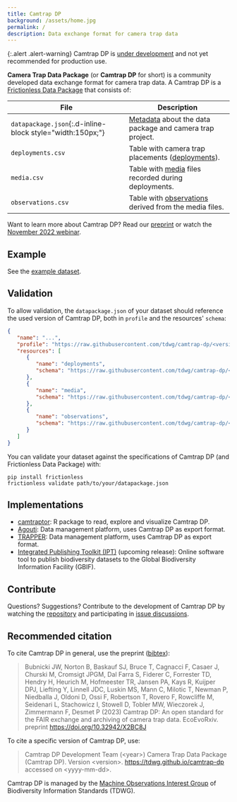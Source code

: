 ```yaml
---
title: Camtrap DP
background: /assets/home.jpg
permalink: /
description: Data exchange format for camera trap data
---
```


{:.alert .alert-warning}
Camtrap DP is [under development](https://github.com/tdwg/camtrap-dp/milestone/1) and not yet recommended for production use.

**Camera Trap Data Package** (or **Camtrap DP** for short) is a community developed data exchange format for camera trap data. A Camtrap DP is a [Frictionless Data Package](https://specs.frictionlessdata.io/data-package/) that consists of:

File | Description
--- | ---
`datapackage.json`{:.d-inline-block style="width:150px;"} | [Metadata](metadata/) about the data package and camera trap project.
`deployments.csv` | Table with camera trap placements ([deployments](data/#deployments)).
`media.csv` | Table with [media](data/#media) files recorded during deployments.
`observations.csv` | Table with [observations](data/#observations) derived from the media files.

Want to learn more about Camtrap DP? Read our [preprint](https://doi.org/10.32942/X2BC8J) or watch the [November 2022 webinar](https://www.gbif.org/event/f68927-b5c1-4ac8-a4ac-7d47645/exploring-camera-trap-data).

## Example

See the [example dataset](example/).

## Validation

To allow validation, the `datapackage.json` of your dataset should reference the used version of Camtrap DP, both in `profile` and the resources' `schema`:

```json
{
   "name": "...",
   "profile": "https://raw.githubusercontent.com/tdwg/camtrap-dp/<version>/camtrap-dp-profile.json",
   "resources": [
      {
         "name": "deployments",
         "schema": "https://raw.githubusercontent.com/tdwg/camtrap-dp/<version>/deployments-table-schema.json"
      },
      {
         "name": "media",
         "schema": "https://raw.githubusercontent.com/tdwg/camtrap-dp/<version>/media-table-schema.json"
      },
      {
         "name": "observations",
         "schema": "https://raw.githubusercontent.com/tdwg/camtrap-dp/<version>/observations-table-schema.json"
      }
   ]
}
```

You can validate your dataset against the specifications of Camtrap DP (and Frictionless Data Package) with:

```shell
pip install frictionless
frictionless validate path/to/your/datapackage.json
```

## Implementations

- [camtraptor](https://inbo.github.io/camtraptor): R package to read, explore and visualize Camtrap DP.
- [Agouti](https://agouti.eu): Data management platform, uses Camtrap DP as export format.
- [TRAPPER](https://os-conservation.org/projects/trapper): Data management platform, uses Camtrap DP as export format.
- [Integrated Publishing Toolkit (IPT)](https://www.gbif.org/ipt) (upcoming release): Online software tool to publish biodiversity datasets to the Global Biodiversity Information Facility (GBIF).

## Contribute

Questions? Suggestions? Contribute to the development of Camtrap DP by watching the [repository](https://github.com/tdwg/camtrap-dp) and participating in [issue discussions](https://github.com/tdwg/camtrap-dp/issues).

## Recommended citation

To cite Camtrap DP in general, use the preprint ([bibtex](citation.bib)):

> Bubnicki JW, Norton B, Baskauf SJ, Bruce T, Cagnacci F, Casaer J, Churski M, Cromsigt JPGM, Dal Farra S, Fiderer C, Forrester TD, Hendry H, Heurich M, Hofmeester TR, Jansen PA, Kays R, Kuijper DPJ, Liefting Y, Linnell JDC, Luskin MS, Mann C, Milotic T, Newman P, Niedballa J, Oldoni D, Ossi F, Robertson T, Rovero F, Rowcliffe M, Seidenari L, Stachowicz I, Stowell D, Tobler MW, Wieczorek J, Zimmermann F, Desmet P (2023) Camtrap DP: An open standard for the FAIR exchange and archiving of camera trap data. EcoEvoRxiv. preprint <https://doi.org/10.32942/X2BC8J>

To cite a specific version of Camtrap DP, use:

> Camtrap DP Development Team (\<year\>) Camera Trap Data Package (Camtrap DP). Version \<version\>. <https://tdwg.github.io/camtrap-dp> accessed on \<yyyy-mm-dd\>.

Camtrap DP is managed by the [Machine Observations Interest Group](https://www.tdwg.org/community/mobs/) of Biodiversity Information Standards (TDWG).
